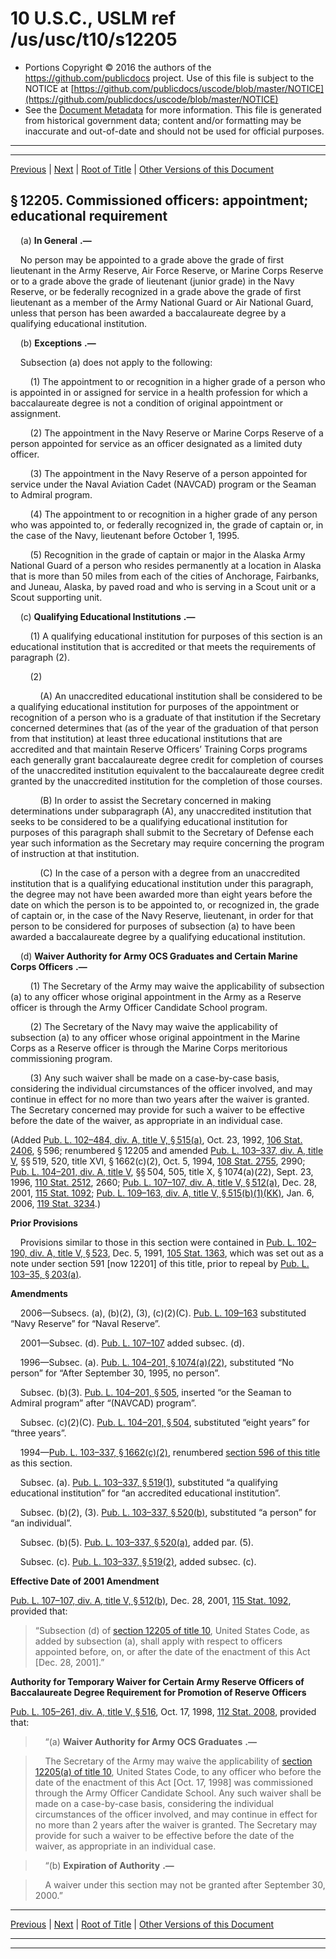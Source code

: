 ---
---

# 10 U.S.C., USLM ref /us/usc/t10/s12205

* Portions Copyright © 2016 the authors of the https://github.com/publicdocs project.
  Use of this file is subject to the NOTICE at [https://github.com/publicdocs/uscode/blob/master/NOTICE](https://github.com/publicdocs/uscode/blob/master/NOTICE)
* See the [Document Metadata](././../../../../../..//README.md) for more information.
  This file is generated from historical government data; content and/or formatting may be inaccurate and out-of-date and should not be used for official purposes.

----------
----------

[Previous](./../../../../../..//us/usc/t10/stE/ptII/ch1205/m__us_usc_t10_s12204.md) | [Next](./../../../../../..//us/usc/t10/stE/ptII/ch1205/m__us_usc_t10_s12206.md) | [Root of Title](./../../../../../../) | [Other Versions of this Document](https://publicdocs.github.io/go/links?ns=uslm&ref=%2Fus%2Fusc%2Ft10%2Fs12205)

## § 12205. Commissioned officers: appointment; educational requirement

    (a)  __In General__  __.—__ 

    No person may be appointed to a grade above the grade of first lieutenant in the Army Reserve, Air Force Reserve, or Marine Corps Reserve or to a grade above the grade of lieutenant (junior grade) in the Navy Reserve, or be federally recognized in a grade above the grade of first lieutenant as a member of the Army National Guard or Air National Guard, unless that person has been awarded a baccalaureate degree by a qualifying educational institution.

    (b)  __Exceptions__  __.—__ 

    Subsection (a) does not apply to the following:

        (1) The appointment to or recognition in a higher grade of a person who is appointed in or assigned for service in a health profession for which a baccalaureate degree is not a condition of original appointment or assignment.

        (2) The appointment in the Navy Reserve or Marine Corps Reserve of a person appointed for service as an officer designated as a limited duty officer.

        (3) The appointment in the Navy Reserve of a person appointed for service under the Naval Aviation Cadet (NAVCAD) program or the Seaman to Admiral program.

        (4) The appointment to or recognition in a higher grade of any person who was appointed to, or federally recognized in, the grade of captain or, in the case of the Navy, lieutenant before October 1, 1995.

        (5) Recognition in the grade of captain or major in the Alaska Army National Guard of a person who resides permanently at a location in Alaska that is more than 50 miles from each of the cities of Anchorage, Fairbanks, and Juneau, Alaska, by paved road and who is serving in a Scout unit or a Scout supporting unit.

    (c)  __Qualifying Educational Institutions__  __.—__ 

        (1) A qualifying educational institution for purposes of this section is an educational institution that is accredited or that meets the requirements of paragraph (2).

        (2)

            (A) An unaccredited educational institution shall be considered to be a qualifying educational institution for purposes of the appointment or recognition of a person who is a graduate of that institution if the Secretary concerned determines that (as of the year of the graduation of that person from that institution) at least three educational institutions that are accredited and that maintain Reserve Officers’ Training Corps programs each generally grant baccalaureate degree credit for completion of courses of the unaccredited institution equivalent to the baccalaureate degree credit granted by the unaccredited institution for the completion of those courses.

            (B) In order to assist the Secretary concerned in making determinations under subparagraph (A), any unaccredited institution that seeks to be considered to be a qualifying educational institution for purposes of this paragraph shall submit to the Secretary of Defense each year such information as the Secretary may require concerning the program of instruction at that institution.

            (C) In the case of a person with a degree from an unaccredited institution that is a qualifying educational institution under this paragraph, the degree may not have been awarded more than eight years before the date on which the person is to be appointed to, or recognized in, the grade of captain or, in the case of the Navy Reserve, lieutenant, in order for that person to be considered for purposes of subsection (a) to have been awarded a baccalaureate degree by a qualifying educational institution.

    (d)  __Waiver Authority for Army OCS Graduates and Certain Marine Corps Officers__  __.—__ 

        (1) The Secretary of the Army may waive the applicability of subsection (a) to any officer whose original appointment in the Army as a Reserve officer is through the Army Officer Candidate School program.

        (2) The Secretary of the Navy may waive the applicability of subsection (a) to any officer whose original appointment in the Marine Corps as a Reserve officer is through the Marine Corps meritorious commissioning program.

        (3) Any such waiver shall be made on a case-by-case basis, considering the individual circumstances of the officer involved, and may continue in effect for no more than two years after the waiver is granted. The Secretary concerned may provide for such a waiver to be effective before the date of the waiver, as appropriate in an individual case.

(Added [Pub. L. 102–484, div. A, title V, § 515(a)][/us/pl/102/484/s515/a], Oct. 23, 1992, [106 Stat. 2406][/us/stat/106/2406], § 596; renumbered § 12205 and amended [Pub. L. 103–337, div. A, title V][/us/pl/103/337], §§ 519, 520, title XVI, § 1662(c)(2), Oct. 5, 1994, [108 Stat. 2755][/us/stat/108/2755], 2990; [Pub. L. 104–201, div. A, title V][/us/pl/104/201], §§ 504, 505, title X, § 1074(a)(22), Sept. 23, 1996, [110 Stat. 2512][/us/stat/110/2512], 2660; [Pub. L. 107–107, div. A, title V, § 512(a)][/us/pl/107/107/s512/a], Dec. 28, 2001, [115 Stat. 1092][/us/stat/115/1092]; [Pub. L. 109–163, div. A, title V, § 515(b)(1)(KK)][/us/pl/109/163/s515/b/1/KK], Jan. 6, 2006, [119 Stat. 3234][/us/stat/119/3234].)

 __Prior Provisions__ 

    Provisions similar to those in this section were contained in [Pub. L. 102–190, div. A, title V, § 523][/us/pl/102/190/s523], Dec. 5, 1991, [105 Stat. 1363][/us/stat/105/1363], which was set out as a note under section 591 \[now 12201\] of this title, prior to repeal by [Pub. L. 103–35, § 203(a)][/us/pl/103/35/s203/a].

 __Amendments__ 

    2006—Subsecs. (a), (b)(2), (3), (c)(2)(C). [Pub. L. 109–163][/us/pl/109/163] substituted “Navy Reserve” for “Naval Reserve”.

    2001—Subsec. (d). [Pub. L. 107–107][/us/pl/107/107] added subsec. (d).

    1996—Subsec. (a). [Pub. L. 104–201, § 1074(a)(22)][/us/pl/104/201/s1074/a/22], substituted “No person” for “After September 30, 1995, no person”.

    Subsec. (b)(3). [Pub. L. 104–201, § 505][/us/pl/104/201/s505], inserted “or the Seaman to Admiral program” after “(NAVCAD) program”.

    Subsec. (c)(2)(C). [Pub. L. 104–201, § 504][/us/pl/104/201/s504], substituted “eight years” for “three years”.

    1994—[Pub. L. 103–337, § 1662(c)(2)][/us/pl/103/337/s1662/c/2], renumbered [section 596 of this title][/us/usc/t10/s596] as this section.

    Subsec. (a). [Pub. L. 103–337, § 519(1)][/us/pl/103/337/s519/1], substituted “a qualifying educational institution” for “an accredited educational institution”.

    Subsec. (b)(2), (3). [Pub. L. 103–337, § 520(b)][/us/pl/103/337/s520/b], substituted “a person” for “an individual”.

    Subsec. (b)(5). [Pub. L. 103–337, § 520(a)][/us/pl/103/337/s520/a], added par. (5).

    Subsec. (c). [Pub. L. 103–337, § 519(2)][/us/pl/103/337/s519/2], added subsec. (c).

 __Effective Date of 2001 Amendment__ 

[Pub. L. 107–107, div. A, title V, § 512(b)][/us/pl/107/107/s512/b], Dec. 28, 2001, [115 Stat. 1092][/us/stat/115/1092], provided that: 

> “Subsection (d) of [section 12205 of title 10][/us/usc/t10/s12205], United States Code, as added by subsection (a), shall apply with respect to officers appointed before, on, or after the date of the enactment of this Act \[Dec. 28, 2001\].”

 __Authority for Temporary Waiver for Certain Army Reserve Officers of Baccalaureate Degree Requirement for Promotion of Reserve Officers__ 

[Pub. L. 105–261, div. A, title V, § 516][/us/pl/105/261/s516], Oct. 17, 1998, [112 Stat. 2008][/us/stat/112/2008], provided that:

>     “(a)  __Waiver Authority for Army OCS Graduates__  __.—__ 

>     The Secretary of the Army may waive the applicability of [section 12205(a) of title 10][/us/usc/t10/s12205/a], United States Code, to any officer who before the date of the enactment of this Act \[Oct. 17, 1998\] was commissioned through the Army Officer Candidate School. Any such waiver shall be made on a case-by-case basis, considering the individual circumstances of the officer involved, and may continue in effect for no more than 2 years after the waiver is granted. The Secretary may provide for such a waiver to be effective before the date of the waiver, as appropriate in an individual case.

>     “(b)  __Expiration of Authority__  __.—__ 

>     A waiver under this section may not be granted after September 30, 2000.”

----------

[Previous](./../../../../../..//us/usc/t10/stE/ptII/ch1205/m__us_usc_t10_s12204.md) | [Next](./../../../../../..//us/usc/t10/stE/ptII/ch1205/m__us_usc_t10_s12206.md) | [Root of Title](./../../../../../../) | [Other Versions of this Document](https://publicdocs.github.io/go/links?ns=uslm&ref=%2Fus%2Fusc%2Ft10%2Fs12205)

----------
----------

[/us/pl/102/484/s515/a]: https://publicdocs.github.io/go/links?ns=uslm&ref=%2Fus%2Fpl%2F102%2F484%2Fs515%2Fa
[/us/stat/106/2406]: https://publicdocs.github.io/go/links?ns=uslm&ref=%2Fus%2Fstat%2F106%2F2406
[/us/pl/103/337]: https://publicdocs.github.io/go/links?ns=uslm&ref=%2Fus%2Fpl%2F103%2F337
[/us/stat/108/2755]: https://publicdocs.github.io/go/links?ns=uslm&ref=%2Fus%2Fstat%2F108%2F2755
[/us/pl/104/201]: https://publicdocs.github.io/go/links?ns=uslm&ref=%2Fus%2Fpl%2F104%2F201
[/us/stat/110/2512]: https://publicdocs.github.io/go/links?ns=uslm&ref=%2Fus%2Fstat%2F110%2F2512
[/us/pl/107/107/s512/a]: https://publicdocs.github.io/go/links?ns=uslm&ref=%2Fus%2Fpl%2F107%2F107%2Fs512%2Fa
[/us/stat/115/1092]: https://publicdocs.github.io/go/links?ns=uslm&ref=%2Fus%2Fstat%2F115%2F1092
[/us/pl/109/163/s515/b/1/KK]: https://publicdocs.github.io/go/links?ns=uslm&ref=%2Fus%2Fpl%2F109%2F163%2Fs515%2Fb%2F1%2FKK
[/us/stat/119/3234]: https://publicdocs.github.io/go/links?ns=uslm&ref=%2Fus%2Fstat%2F119%2F3234
[/us/pl/102/190/s523]: https://publicdocs.github.io/go/links?ns=uslm&ref=%2Fus%2Fpl%2F102%2F190%2Fs523
[/us/stat/105/1363]: https://publicdocs.github.io/go/links?ns=uslm&ref=%2Fus%2Fstat%2F105%2F1363
[/us/pl/103/35/s203/a]: https://publicdocs.github.io/go/links?ns=uslm&ref=%2Fus%2Fpl%2F103%2F35%2Fs203%2Fa
[/us/pl/109/163]: https://publicdocs.github.io/go/links?ns=uslm&ref=%2Fus%2Fpl%2F109%2F163
[/us/pl/107/107]: https://publicdocs.github.io/go/links?ns=uslm&ref=%2Fus%2Fpl%2F107%2F107
[/us/pl/104/201/s1074/a/22]: https://publicdocs.github.io/go/links?ns=uslm&ref=%2Fus%2Fpl%2F104%2F201%2Fs1074%2Fa%2F22
[/us/pl/104/201/s505]: https://publicdocs.github.io/go/links?ns=uslm&ref=%2Fus%2Fpl%2F104%2F201%2Fs505
[/us/pl/104/201/s504]: https://publicdocs.github.io/go/links?ns=uslm&ref=%2Fus%2Fpl%2F104%2F201%2Fs504
[/us/pl/103/337/s1662/c/2]: https://publicdocs.github.io/go/links?ns=uslm&ref=%2Fus%2Fpl%2F103%2F337%2Fs1662%2Fc%2F2
[/us/usc/t10/s596]: https://publicdocs.github.io/go/links?ns=uslm&ref=%2Fus%2Fusc%2Ft10%2Fs596
[/us/pl/103/337/s519/1]: https://publicdocs.github.io/go/links?ns=uslm&ref=%2Fus%2Fpl%2F103%2F337%2Fs519%2F1
[/us/pl/103/337/s520/b]: https://publicdocs.github.io/go/links?ns=uslm&ref=%2Fus%2Fpl%2F103%2F337%2Fs520%2Fb
[/us/pl/103/337/s520/a]: https://publicdocs.github.io/go/links?ns=uslm&ref=%2Fus%2Fpl%2F103%2F337%2Fs520%2Fa
[/us/pl/103/337/s519/2]: https://publicdocs.github.io/go/links?ns=uslm&ref=%2Fus%2Fpl%2F103%2F337%2Fs519%2F2
[/us/pl/107/107/s512/b]: https://publicdocs.github.io/go/links?ns=uslm&ref=%2Fus%2Fpl%2F107%2F107%2Fs512%2Fb
[/us/stat/115/1092]: https://publicdocs.github.io/go/links?ns=uslm&ref=%2Fus%2Fstat%2F115%2F1092
[/us/usc/t10/s12205]: https://publicdocs.github.io/go/links?ns=uslm&ref=%2Fus%2Fusc%2Ft10%2Fs12205
[/us/pl/105/261/s516]: https://publicdocs.github.io/go/links?ns=uslm&ref=%2Fus%2Fpl%2F105%2F261%2Fs516
[/us/stat/112/2008]: https://publicdocs.github.io/go/links?ns=uslm&ref=%2Fus%2Fstat%2F112%2F2008
[/us/usc/t10/s12205/a]: https://publicdocs.github.io/go/links?ns=uslm&ref=%2Fus%2Fusc%2Ft10%2Fs12205%2Fa


